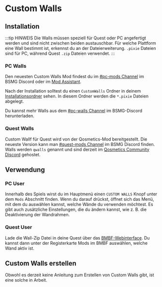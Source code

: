 # Custom Walls

## Installation

:::tip HINWEIS
Die Walls müssen speziell für Quest oder PC angefertigt werden und sind nicht zwischen beiden austauschbar. Für welche Plattform eine Wall bestimmt ist, erkennst du an der Dateierweiterung. `.pixie` Dateien sind für PC, während Quest `.zip` Dateien verwendet.
:::

### PC Walls

Den neuesten Custom Walls Mod findest du im [#pc-mods Channel](https://discord.gg/beatsabermods) im BSMG Discord oder im [Mod Assistant](https://github.com/Assistant/ModAssistant).

Nach der Installation solltest du einen `CustomWalls` Ordner in deinem [Installationsordner](/de/faq/install-folder.md) sehen. In diesem Ordner werden die `*.pixie` Dateien abgelegt.

Du kannst mehr Walls aus dem [#pc-walls Channel](https://discord.gg/beatsabermods) im BSMG-Discord herunterladen.

### Quest Walls

Custom Wallf für Quest wird von der Qosmetics-Mod bereitgestellt. Die neueste Version kann man [#quest-mods Channel](https://discord.gg/beatsabermods) im BSMG Discord finden. Walls werden `qwalls` genannt und sind derzeit im [Qosmetics Community Discord](https://discord.gg/qosmetics) gehostet.

## Verwendung

### PC User

Innerhalb des Spiels wirst du im Hauptmenü einen `CUSTOM WALLS` Knopf unter dem `Mods` Abschnitt finden. Wenn du darauf drückst, öffnet sich das Menü, mit dem du auswählen kannst, welche Wände du verwenden möchtest. Es gibt auch zusätzliche Einstellungen, die du ändern kannst, wie z. B. die Deaktivierung der Wandrahmen.

### Quest User

Lade die Wall-Zip Datei in deine Quest über das [BMBF-Webinterface](/de/quest-modding.md#mods-installieren). Du kannst dann unter der Registerkarte Mods im BMBF auswählen, welche Wand aktiv ist.

## Custom Walls erstellen

Obwohl es derzeit keine Anleitung zum Erstellen von Custom Walls gibt, ist eine solche in Arbeit.
